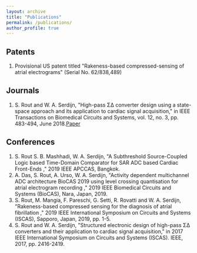 ```yaml
---
layout: archive
title: "Publications"
permalink: /publications/
author_profile: true
---
```


## Patents
1. Provisional US patent titled "Rakeness-based compressed-sensing of atrial electrograms" (Serial No. 62/838,489)


## Journals

1. S. Rout and W. A. Serdijn, "High-pass Σ∆ converter design using a state-space approach and its application to cardiac signal acquisition," in IEEE Transactions on Biomedical Circuits and Systems, vol. 12, no. 3, pp. 483-494, June 2018.[Paper](http://s-rout.github.io/files/iscas2017_rout_serdijn.pdf)


## Conferences

1. S. Rout S. B. Mashhadi, W. A. Serdijn, "A Subthreshold Source-Coupled Logic based Time-Domain Comparator for SAR ADC based Cardiac Front-Ends ," 2019 IEEE APCCAS, Bangkok.
2. A. Das, S. Rout, A. Urso, W. A. Serdijn, "Activity dependent multichannel ADC architecture BioCAS 2019 using level crossing quantisation for atrial electrogram recording ," 2019 IEEE Biomedical Circuits and Systems (BioCAS), Nara, Japan, 2019.
3. S. Rout, M. Mangia, F. Pareschi, G. Setti, R. Rovatti and W. A. Serdijn, "Rakeness-based compressed sensing for the diagnosis of atrial fibrillation ," 2019 IEEE International Symposium on
Circuits and Systems (ISCAS), Sapporo, Japan, 2019, pp. 1-5.
4. S. Rout and W. A. Serdijn, "Structured electronic design of high-pass Σ∆ converters and their application to cardiac signal acquisition," in 2017 IEEE International Symposium on Circuits and Systems (ISCAS). IEEE, 2017, pp. 2416-2419.



